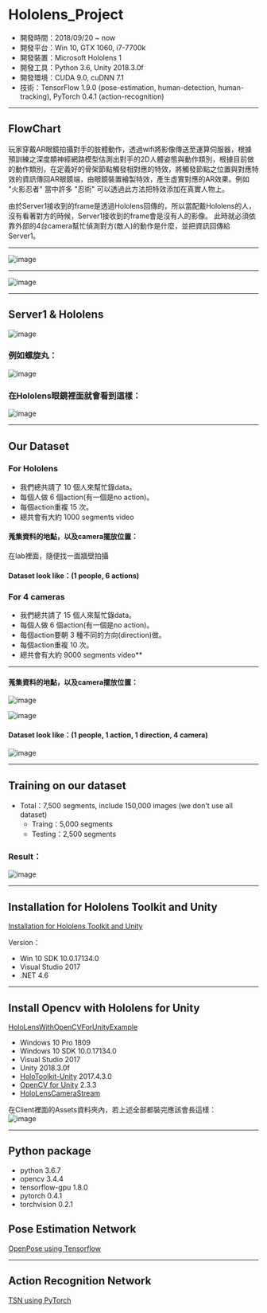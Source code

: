 # Hololens_Project

- 開發時間：2018/09/20 ~ now
- 開發平台：Win 10, GTX 1060, i7-7700k
- 開發裝置：Microsoft Hololens 1
- 開發工具：Python 3.6, Unity 2018.3.0f
- 開發環境：CUDA 9.0, cuDNN 7.1
- 技術：TensorFlow 1.9.0 (pose-estimation, human-detection, human-tracking), PyTorch 0.4.1 (action-recognition)

***

## FlowChart

玩家穿戴AR眼鏡拍攝對手的肢體動作，透過wifi將影像傳送至運算伺服器，根據預訓練之深度類神經網路模型估測出對手的2D人體姿態與動作類別，根據目前做的動作類別，在定義好的骨架節點觸發相對應的特效，將觸發節點之位置與對應特效的資訊傳回AR眼鏡端，由眼鏡裝置繪製特效，產生虛實對應的AR效果。例如 "火影忍者" 當中許多 "忍術" 可以透過此方法把特效添加在真實人物上。

由於Server1接收到的frame是透過Hololens回傳的，所以當配戴Hololens的人，沒有看著對方的時候，Server1接收到的frame會是沒有人的影像。
此時就必須依靠外部的4台camera幫忙偵測對方(敵人)的動作是什麼，並把資訊回傳給Server1。  

***

![image](https://github.com/chang-chih-yao/Hololens_Project/blob/master/Flow_Chart2.JPG)

***

![image](https://github.com/chang-chih-yao/Hololens_Project/blob/master/Flow_Chart.png)

***

## Server1 & Hololens

![image](https://github.com/chang-chih-yao/Hololens_Project/blob/master/1.png)

### 例如螺旋丸：  
![image](https://github.com/chang-chih-yao/Hololens_Project/blob/master/4.gif)

### 在Hololens眼鏡裡面就會看到這樣：  
![image](https://github.com/chang-chih-yao/Hololens_Project/blob/master/3.JPG)

***

## Our Dataset

### For Hololens

* 我們總共請了 10 個人來幫忙錄data。  
* 每個人做 6 個action(有一個是no action)。  
* 每個action重複 15 次。  
* 總共會有大約 1000 segments video  

#### 蒐集資料的地點，以及camera擺放位置：

在lab裡面，隨便找一面牆壁拍攝

#### Dataset look like：(1 people, 6 actions)



### For 4 cameras

* 我們總共請了 15 個人來幫忙錄data。  
* 每個人做 6 個action(有一個是no action)。  
* 每個action要朝 3 種不同的方向(direction)做。  
* 每個action重複 10 次。  
* 總共會有大約 9000 segments video**  

***

#### 蒐集資料的地點，以及camera擺放位置：

![image](https://github.com/chang-chih-yao/Hololens_Project/blob/master/Collect_Data1.JPG)

![image](https://github.com/chang-chih-yao/Hololens_Project/blob/master/Camera%20Position.JPG)

#### Dataset look like：(1 people, 1 action, 1 direction, 4 camera)

![image](https://github.com/chang-chih-yao/Hololens_Project/blob/master/Collect_Data2.JPG)

***

## Training on our dataset

* Total：7,500 segments, include 150,000 images (we don't use all dataset)
  * Traing：5,000 segments
  * Testing：2,500 segments

### Result：

![image](https://github.com/chang-chih-yao/Hololens_Project/blob/master/Server1/tsn_pytorch/pth/4cam_2019_0505_6_actions_6_class.JPG)

***

## Installation for Hololens Toolkit and Unity

[Installation for Hololens Toolkit and Unity](https://github.com/Microsoft/MixedRealityToolkit-Unity/blob/2017.4.3.0/GettingStarted.md)

Version：
- Win 10 SDK 10.0.17134.0
- Visual Studio 2017
- .NET 4.6

***

## Install Opencv with Hololens for Unity

[HoloLensWithOpenCVForUnityExample](https://github.com/EnoxSoftware/HoloLensWithOpenCVForUnityExample)

- Windows 10 Pro 1809
- Windows 10 SDK 10.0.17134.0
- Visual Studio 2017
- Unity 2018.3.0f
- [HoloToolkit-Unity](https://github.com/Microsoft/MixedRealityToolkit-Unity/releases) 2017.4.3.0
- [OpenCV for Unity](https://assetstore.unity.com/packages/tools/integration/opencv-for-unity-21088?aid=1011l4ehR&utm_source=aff) 2.3.3
- [HoloLensCameraStream](https://github.com/VulcanTechnologies/HoloLensCameraStream)

在Client裡面的Assets資料夾內，若上述全部都裝完應該會長這樣：  
![image](https://github.com/chang-chih-yao/Hololens_Project/blob/master/2.JPG)

***

## Python package

- python 3.6.7
- opencv 3.4.4
- tensorflow-gpu 1.8.0
- pytorch 0.4.1
- torchvision 0.2.1

## Pose Estimation Network

[OpenPose using Tensorflow](https://github.com/ildoonet/tf-pose-estimation)

***

## Action Recognition Network

[TSN using PyTorch](https://github.com/yjxiong/tsn-pytorch)
